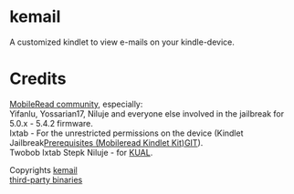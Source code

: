kemail
=
A customized kindlet to view e-mails on your kindle-device.

Credits
=
[MobileRead community](http://www.mobileread.com/forums/forumdisplay.php?f=150), especially:  
Yifanlu, Yossarian17, Niluje and everyone else involved in the jailbreak for 5.0.x - 5.4.2 firmware.  
Ixtab - For the unrestricted permissions on the device (Kindlet Jailbreak[Prerequisites (Mobileread Kindlet Kit)](http://www.mobileread.com/forums/showthread.php?t=233932)[GIT](https://bitbucket.org/ixtab/kindletjailbreak)).  
Twobob Ixtab Stepk Niluje - for [KUAL](http://www.mobileread.com/forums/showthread.php?t=203326).

Copyrights
[kemail](https://github.com/fapsi/kemail/wiki/copyrights-of-kemail)  
[third-party binaries](https://github.com/fapsi/kemail/wiki/copyrights-of-used-third-party-binaries)  


